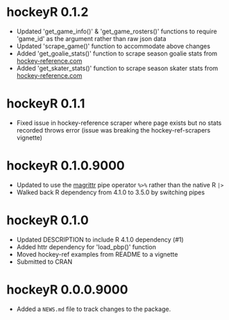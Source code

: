 # hockeyR 0.1.2

* Updated 'get_game_info()' & 'get_game_rosters()' functions to require 'game_id' as the argument rather than raw json data
* Updated 'scrape_game()' function to accommodate above changes
* Added 'get_goalie_stats()' function to scrape season goalie stats from [hockey-reference.com](https://hockey-reference.com)
* Added 'get_skater_stats()' function to scrape season skater stats from [hockey-reference.com](https://hockey-reference.com)

# hockeyR 0.1.1

* Fixed issue in hockey-reference scraper where page exists but no stats recorded throws error (issue was breaking the hockey-ref-scrapers vignette)

# hockeyR 0.1.0.9000

* Updated to use the [magrittr](https://magrittr.tidyverse.org/reference/pipe.html) pipe operator `%>%` rather than the native R `|>`
* Walked back R dependency from 4.1.0 to 3.5.0 by switching pipes

# hockeyR 0.1.0

* Updated DESCRIPTION to include R 4.1.0 dependency (#1)
* Added httr dependency for 'load_pbp()' function
* Moved hockey-ref examples from README to a vignette
* Submitted to CRAN

# hockeyR 0.0.0.9000

* Added a `NEWS.md` file to track changes to the package.
